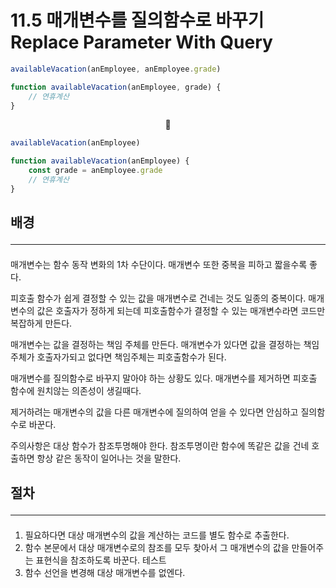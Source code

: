 # 11.5 매개변수를 질의함수로 바꾸기 Replace Parameter With Query

```js
availableVacation(anEmployee, anEmployee.grade)

function availableVacation(anEmployee, grade) {
	// 연휴계산
}
```

<center>🔻</center>

```js
availableVacation(anEmployee)

function availableVacation(anEmployee) {
	const grade = anEmployee.grade
	// 연휴계산
}
```

## 배경 <hr>

매개변수는 함수 동작 변화의 1차 수단이다.
매개변수 또한 중복을 피하고 짧을수록 좋다.

피호출 함수가 쉽게 결정할 수 있는 값을 매개변수로 건네는 것도 일종의 중복이다.
매개변수의 값은 호출자가 정하게 되는데 피호출함수가 결정할 수 있는 매개변수라면 코드만 복잡하게 만든다.

매개변수는 값을 결정하는 책임 주체를 만든다.
매개변수가 있다면 값을 결정하는 책임주체가 호출자가되고
없다면 책임주체는 피호출함수가 된다.

매개변수를 질의함수로 바꾸지 말아야 하는 상황도 있다.
매개변수를 제거하면 피호출 함수에 원치않는 의존성이 생길때다.

제거하려는 매개변수의 값을 다른 매개변수에 질의하여 얻을 수 있다면 안심하고 질의함수로 바꾼다.

주의사항은 대상 함수가 참조투명해야 한다.
참조투명이란 함수에 똑같은 값을 건네 호출하면 항상 같은 동작이 일어나는 것을 말한다.

## 절차 <hr>

1. 필요하다면 대상 매개변수의 값을 계산하는 코드를 별도 함수로 추출한다.
2. 함수 본문에서 대상 매개변수로의 참조를 모두 찾아서 그 매개변수의 값을 만들어주는 표현식을 참조하도록 바꾼다. 테스트
3. 함수 선언을 변경해 대상 매개변수를 없엔다.
